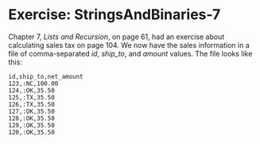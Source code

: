 # Exercise: StringsAndBinaries-7
Chapter 7, *Lists and Recursion*, on page 61, had an exercise about calculating sales tax on page 104. We now have the sales information in a file of comma-separated *id*, *ship_to*, and *amount* values. The file looks like this:

```
id,ship_to,net_amount
123,:NC,100.00
124,:OK,35.50
125,:TX,35.50
126,:TX,35.50
127,:OK,35.50
128,:OK,35.50
129,:OK,35.50
120,:OK,35.50
```
